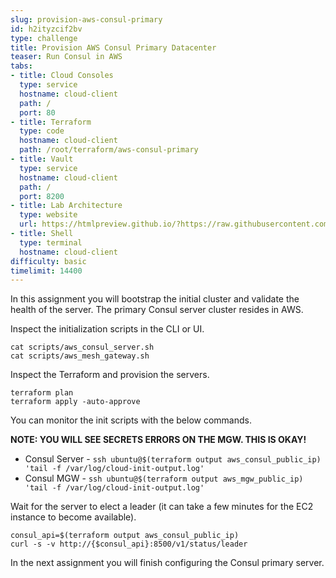 ```yaml
---
slug: provision-aws-consul-primary
id: h2ityzcif2bv
type: challenge
title: Provision AWS Consul Primary Datacenter
teaser: Run Consul in AWS
tabs:
- title: Cloud Consoles
  type: service
  hostname: cloud-client
  path: /
  port: 80
- title: Terraform
  type: code
  hostname: cloud-client
  path: /root/terraform/aws-consul-primary
- title: Vault
  type: service
  hostname: cloud-client
  path: /
  port: 8200
- title: Lab Architecture
  type: website
  url: https://htmlpreview.github.io/?https://raw.githubusercontent.com/hashicorp/field-workshops-consul/add-consul-multi-cloud/instruqt-tracks/multi-cloud-service-networking-with-consul/assets/diagrams/diagrams.html
- title: Shell
  type: terminal
  hostname: cloud-client
difficulty: basic
timelimit: 14400
---
```

In this assignment you will bootstrap the initial cluster and validate the health of the server.
The primary Consul server cluster resides in AWS. <br>

Inspect the initialization scripts in the CLI or UI.

```
cat scripts/aws_consul_server.sh
cat scripts/aws_mesh_gateway.sh
```

Inspect the Terraform and provision the servers.

```
terraform plan
terraform apply -auto-approve
```

You can monitor the init scripts with the below commands. <br>

**NOTE: YOU WILL SEE SECRETS ERRORS ON THE MGW. THIS IS OKAY!** <br>


* Consul Server - `ssh ubuntu@$(terraform output aws_consul_public_ip) 'tail -f /var/log/cloud-init-output.log'`
* Consul MGW - `ssh ubuntu@$(terraform output aws_mgw_public_ip) 'tail -f /var/log/cloud-init-output.log'`

Wait for the server to elect a leader (it can take a few minutes for the EC2 instance to become available). <br>

```
consul_api=$(terraform output aws_consul_public_ip)
curl -s -v http://{$consul_api}:8500/v1/status/leader
```

In the next assignment you will finish configuring the Consul primary server.
